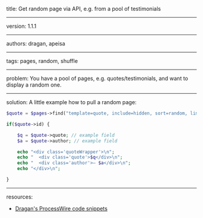title: Get random page via API, e.g. from a pool of testimonials

----

version: 1.1.1

----

authors: dragan, apeisa

----

tags: pages, random, shuffle

----

problem:
You have a pool of pages, e.g. quotes/testimonials, and want to display a random one.

----

solution:
A little example how to pull a random page:
```PHP
$quote = $pages->find("template=quote, include=hidden, sort=random, limit=1")->first();

if($quote->id) {

	$q = $quote->quote; // example field
	$a = $quote->author; // example field

	echo "<div class='quoteWrapper'>\n";
	echo "	<div class='quote'>$q</div>\n";
	echo "	<div class='author'>— $a</div>\n";
	echo "</div>\n";

}
```

----

resources:
* [Dragan's ProcessWire code snippets](https://github.com/dragan1700/pw/blob/master/randomQuote.inc)
